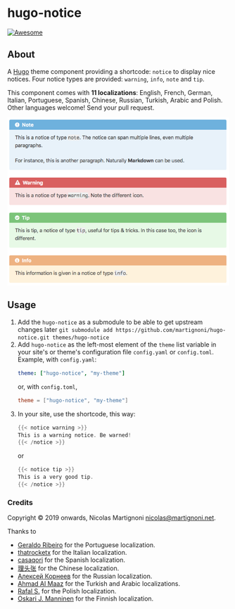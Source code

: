 # hugo-notice

[![Awesome](https://awesome.re/badge.svg)](https://github.com/budparr/awesome-hugo)

## About

A [Hugo](https://gohugo.io) theme component providing a shortcode: `notice` to display nice notices. Four notice types are provided: `warning`, `info`, `note` and `tip`.

This component comes with __11 localizations__: English, French, German, Italian, Portuguese, Spanish, Chinese, Russian, Turkish, Arabic and Polish. Other languages welcome! Send your pull request.

![Screenshot](screenshot.png)

## Usage

1. Add the `hugo-notice` as a submodule to be able to get upstream changes later `git submodule add https://github.com/martignoni/hugo-notice.git themes/hugo-notice`
2. Add `hugo-notice` as the left-most element of the `theme` list variable in your site's or theme's configuration file `config.yaml` or `config.toml`. Example, with `config.yaml`:
    ```yaml
    theme: ["hugo-notice", "my-theme"]
    ```
    or, with `config.toml`,
    ```toml
    theme = ["hugo-notice", "my-theme"]
    ```
3. In your site, use the shortcode, this way:
    ```go
    {{< notice warning >}}
    This is a warning notice. Be warned!
    {{< /notice >}}
    ```
    or
    ```go
    {{< notice tip >}}
    This is a very good tip.
    {{< /notice >}}
    ```

### Credits

Copyright © 2019 onwards, Nicolas Martignoni nicolas@martignoni.net.

Thanks to
- [Geraldo Ribeiro](https://github.com/geraldolsribeiro) for the Portuguese localization.
- [thatrocketx](https://github.com/thatrocketx) for the Italian localization.
- [casaqori](https://github.com/casaqori) for the Spanish localization.
- [理头张](https://github.com/qidongz) for the Chinese localization.
- [Алексей Корнеев](https://github.com/korney4eg) for the Russian localization.
- [Ahmad Al Maaz](https://github.com/Music47ell) for the Turkish and Arabic localizations.
- [Rafal S.](https://github.com/sulik76) for the Polish localization.
- [Oskari J. Manninen](https://github.com/x7Gv) for the Finnish localization.
